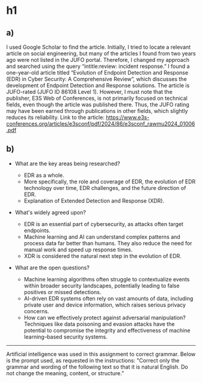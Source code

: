 # h1
## a) 
I used Google Scholar to find the article. Initially, I tried to locate a relevant article on social engineering, but many of the articles I found from two years ago were not listed in the JUFO portal. Therefore, I changed my approach and searched using the query “intitle:review: incident response.” I found a one-year-old article titled “Evolution of Endpoint Detection and Response (EDR) in Cyber Security: A Comprehensive Review”, which discusses the development of Endpoint Detection and Response solutions. The article is JUFO-rated (JUFO ID 86108 Level 1). However, I must note that the publisher, E3S Web of Conferences, is not primarily focused on technical fields, even though the article was published there. Thus, the JUFO rating may have been earned through publications in other fields, which slightly reduces its reliability. Link to the article: https://www.e3s-conferences.org/articles/e3sconf/pdf/2024/86/e3sconf_rawmu2024_01006.pdf

## b)
- What are the key areas being researched?
   - EDR as a whole.
   - More specifically, the role and coverage of EDR, the evolution of EDR technology over time, EDR challenges, and the future direction of EDR.
   - Explanation of Extended Detection and Response (XDR).

- What's widely agreed upon?
  - EDR is an essential part of cybersecurity, as attacks often target endpoints.
  - Machine learning and AI can understand complex patterns and process data far better than humans. They also reduce the need for manual work and speed up response times.
  - XDR is considered the natural next step in the evolution of EDR.

- What are the open questions?
  - Machine learning algorithms often struggle to contextualize events within broader security landscapes, potentially leading to false positives or missed detections.
  - AI-driven EDR systems often rely on vast amounts of data, including private user and device information, which raises serious privacy concerns.
  - How can we effectively protect against adversarial manipulation? Techniques like data poisoning and evasion attacks have the potential to compromise the integrity and effectiveness of machine learning–based security systems.

---
Artificial intelligence was used in this assignment to correct grammar. Below is the prompt used, as requested in the instructions: 
"Correct only the grammar and wording of the following text so that it is natural English. Do not change the meaning, content, or structure.”
